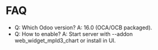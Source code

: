 # FAQ

- Q: Which Odoo version? A: 16.0 (OCA/OCB packaged).
- Q: How to enable? A: Start server with --addon web_widget_mpld3_chart or install in UI.
